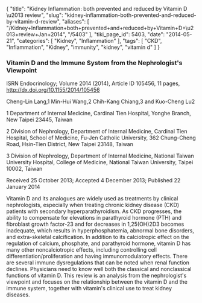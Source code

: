 {
    "title": "Kidney Inflammation: both prevented and reduced by Vitamin D \u2013 review",
    "slug": "kidney-inflammation-both-prevented-and-reduced-by-vitamin-d-review",
    "aliases": [
        "/Kidney+Inflammation+both+prevented+and+reduced+by+Vitamin+D+\u2013+review+Jan+2014",
        "/5403"
    ],
    "tiki_page_id": 5403,
    "date": "2014-05-21",
    "categories": [
        "Kidney",
        "Inflammation"
    ],
    "tags": [
        "CKD",
        "Inflammation",
        "Kidney",
        "immunity",
        "kidney",
        "vitamin d"
    ]
}


### Vitamin D and the Immune System from the Nephrologist's Viewpoint

ISRN Endocrinology; Volume 2014 (2014), Article ID 105456, 11 pages, http://dx.doi.org/10.1155/2014/105456

Cheng-Lin Lang,1 Min-Hui Wang,2 Chih-Kang Chiang,3 and Kuo-Cheng Lu2

1 Department of Internal Medicine, Cardinal Tien Hospital, Yonghe Branch, New Taipei 23445, Taiwan

2 Division of Nephrology, Department of Internal Medicine, Cardinal Tien Hospital, School of Medicine, Fu-Jen Catholic University, 362 Chung-Cheng Road, Hsin-Tien District, New Taipei 23148, Taiwan

3 Division of Nephrology, Department of Internal Medicine, National Taiwan University Hospital, College of Medicine, National Taiwan University, Taipei 10002, Taiwan

Received 25 October 2013; Accepted 4 December 2013; Published 22 January 2014

Vitamin D and its analogues are widely used as treatments by clinical nephrologists, especially when treating chronic kidney disease (CKD) patients with secondary hyperparathyroidism. As CKD progresses, the ability to compensate for elevations in parathyroid hormone (PTH) and fibroblast growth factor-23 and for decreases in 1,25(OH)2D3 becomes inadequate, which results in hyperphosphatemia, abnormal bone disorders, and extra-skeletal calcification. In addition to its calciotropic effect on the regulation of calcium, phosphate, and parathyroid hormone, vitamin D has many other noncalciotropic effects, including controlling cell differentiation/proliferation and having immunomodulatory effects. There are several immune dysregulations that can be noted when renal function declines. Physicians need to know well both the classical and nonclassical functions of vitamin D. This review is an analysis from the nephrologist's viewpoint and focuses on the relationship between the vitamin D and the immune system, together with vitamin's clinical use to treat kidney diseases.